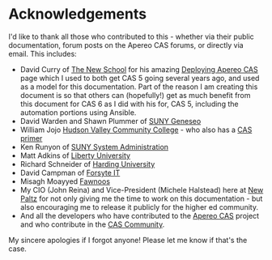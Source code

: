 # Acknowledgements


I'd like to thank all those who contributed to this - whether via their public documentation, forum posts on the Apereo CAS forums, or directly via email.  This includes:

* David Curry of [The New School](https://newschool.edu) for his amazing [Deploying Apereo CAS](https://dacurry-tns.github.io/deploying-apereo-cas) page which I used to both get CAS 5 going several years ago, and used as a model for this documentation.  Part of the reason I am creating this document is so that others can (hopefully!) get as much benefit from this document for CAS 6 as I did with his for, CAS 5, including the automation portions using Ansible.
* David Warden and Shawn Plummer of [SUNY Geneseo](https://geneseo.edu)
* William Jojo [Hudson Valley Community College](https://hvcc.edu) - who also has a [CAS primer](https://programmingby.design/knowledge-base/a-cas-primer/)
* Ken Runyon of [SUNY System Administration](https://suny.edu)
* Matt Adkins of [Liberty University](https://liberty.edu)
* Richard Schneider of [Harding University](https://harding.edu)
* David Campman of [Forsyte IT](https://forsyteit.com)
* Misagh Moayyed [Fawnoos](https://fawnoos.com)
* My CIO (John Reina) and Vice-President (Michele Halstead) here at [New Paltz](https://newpaltz.edu) for not only giving me the time to work on this documentation - but also encouraging me to release it publicly for the higher ed community.
* And all the developers who have contributed to the [Apereo CAS](https://www.apereo.org/projects/cas) project and who contribute in the [CAS Community](https://apereo.github.io/cas/Mailing-Lists.html#cas-community-list-cas-userapereoorg).

My sincere apologies if I forgot anyone!  Please let me know if that's the case.
